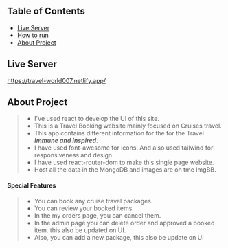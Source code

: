 ## Table of Contents

- [Live Server](#live-server)
- [How to run](#how-to-run)
- [About Project](#about-project)

## Live Server

https://travel-world007.netlify.app/



## About Project

> - I've used react to develop the UI of this site.
> - This is a Travel Booking website mainly focused on Cruises travel.
> - This app contains different information for the for the Travel <em><strong>Immune and Inspired</strong></em>.
> - I have used font-awesome for icons. And also used tailwind for responsiveness and design.
> - I have used react-router-dom to make this single page website.
> - Host all the data in the MongoDB and images are on tme ImgBB.

#### Special Features

> - You can book any cruise travel packages.
> - You can review your booked items.
> - In the my orders page, you can cancel them.
> - In the admin page you can delete order and approved a booked item. this also be updated on UI.
> - Also, you can add a new package, this also be update on UI
